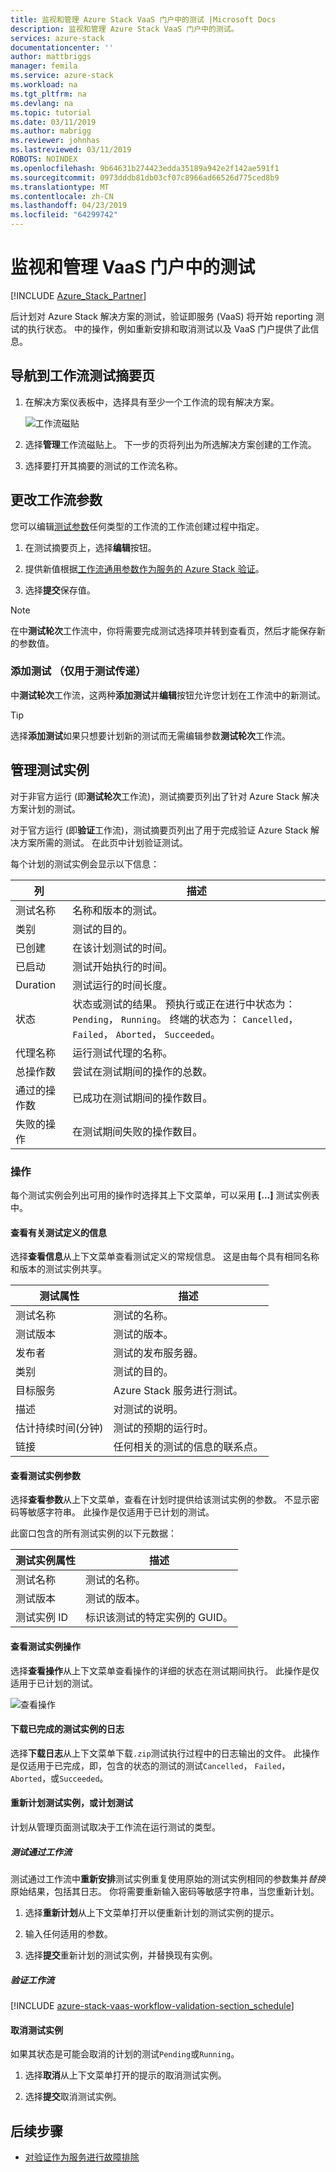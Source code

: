 ```yaml
---
title: 监视和管理 Azure Stack VaaS 门户中的测试 |Microsoft Docs
description: 监视和管理 Azure Stack VaaS 门户中的测试。
services: azure-stack
documentationcenter: ''
author: mattbriggs
manager: femila
ms.service: azure-stack
ms.workload: na
ms.tgt_pltfrm: na
ms.devlang: na
ms.topic: tutorial
ms.date: 03/11/2019
ms.author: mabrigg
ms.reviewer: johnhas
ms.lastreviewed: 03/11/2019
ROBOTS: NOINDEX
ms.openlocfilehash: 9b64631b274423edda35189a942e2f142ae591f1
ms.sourcegitcommit: 0973dddb81db03cf07c8966ad66526d775ced8b9
ms.translationtype: MT
ms.contentlocale: zh-CN
ms.lasthandoff: 04/23/2019
ms.locfileid: "64299742"
---
```

# <a name="monitor-and-manage-tests-in-the-vaas-portal"></a>监视和管理 VaaS 门户中的测试

[!INCLUDE [Azure_Stack_Partner](./includes/azure-stack-partner-appliesto.md)]

后计划对 Azure Stack 解决方案的测试，验证即服务 (VaaS) 将开始 reporting 测试的执行状态。 中的操作，例如重新安排和取消测试以及 VaaS 门户提供了此信息。

## <a name="navigate-to-the-workflow-tests-summary-page"></a>导航到工作流测试摘要页

1. 在解决方案仪表板中，选择具有至少一个工作流的现有解决方案。

    ![工作流磁贴](media/tile_all-workflows.png)

1. 选择**管理**工作流磁贴上。 下一步的页将列出为所选解决方案创建的工作流。

1. 选择要打开其摘要的测试的工作流名称。

## <a name="change-workflow-parameters"></a>更改工作流参数

您可以编辑[测试参数](azure-stack-vaas-parameters.md#test-parameters)任何类型的工作流的工作流创建过程中指定。

1. 在测试摘要页上，选择**编辑**按钮。

1. 提供新值根据[工作流通用参数作为服务的 Azure Stack 验证](azure-stack-vaas-parameters.md)。

1. 选择**提交**保存值。

> [!NOTE]
> 在中**测试轮次**工作流中，你将需要完成测试选择项并转到查看页，然后才能保存新的参数值。

### <a name="add-tests-test-pass-only"></a>添加测试 （仅用于测试传递）

中**测试轮次**工作流，这两种**添加测试**并**编辑**按钮允许您计划在工作流中的新测试。

> [!TIP]
> 选择**添加测试**如果只想要计划新的测试而无需编辑参数**测试轮次**工作流。

## <a name="managing-test-instances"></a>管理测试实例

对于非官方运行 (即**测试轮次**工作流)，测试摘要页列出了针对 Azure Stack 解决方案计划的测试。

对于官方运行 (即**验证**工作流)，测试摘要页列出了用于完成验证 Azure Stack 解决方案所需的测试。 在此页中计划验证测试。

每个计划的测试实例会显示以下信息：

| 列 | 描述 |
| --- | --- |
| 测试名称 | 名称和版本的测试。 |
| 类别 | 测试的目的。 |
| 已创建 | 在该计划测试的时间。 |
| 已启动 | 测试开始执行的时间。 |
| Duration | 测试运行的时间长度。 |
| 状态 | 状态或测试的结果。 预执行或正在进行中状态为： `Pending`， `Running`。 终端的状态为： `Cancelled`， `Failed`， `Aborted`， `Succeeded`。 |
| 代理名称 | 运行测试代理的名称。 |
| 总操作数 | 尝试在测试期间的操作的总数。 |
| 通过的操作数 | 已成功在测试期间的操作数目。 |
|  失败的操作 | 在测试期间失败的操作数目。 |

### <a name="actions"></a>操作

每个测试实例会列出可用的操作时选择其上下文菜单，可以采用 **[...]** 测试实例表中。

#### <a name="view-information-about-the-test-definition"></a>查看有关测试定义的信息

选择**查看信息**从上下文菜单查看测试定义的常规信息。 这是由每个具有相同名称和版本的测试实例共享。

| 测试属性 | 描述 |
| -- | -- |
| 测试名称 | 测试的名称。 |
| 测试版本 | 测试的版本。 |
| 发布者 | 测试的发布服务器。 |
| 类别 |  测试的目的。 |
| 目标服务 | Azure Stack 服务进行测试。 |
| 描述 | 对测试的说明。 |
| 估计持续时间(分钟) | 测试的预期的运行时。 |
| 链接 | 任何相关的测试的信息的联系点。 |

#### <a name="view-test-instance-parameters"></a>查看测试实例参数

选择**查看参数**从上下文菜单，查看在计划时提供给该测试实例的参数。 不显示密码等敏感字符串。 此操作是仅适用于已计划的测试。

此窗口包含的所有测试实例的以下元数据：

| 测试实例属性 | 描述 |
| -- | -- |
| 测试名称 | 测试的名称。 |
| 测试版本 | 测试的版本。 |
| 测试实例 ID | 标识该测试的特定实例的 GUID。 |

#### <a name="view-test-instance-operations"></a>查看测试实例操作

选择**查看操作**从上下文菜单查看操作的详细的状态在测试期间执行。 此操作是仅适用于已计划的测试。

![查看操作](media/manage-test_context-menu-operations.png)

#### <a name="download-logs-for-a-completed-test-instance"></a>下载已完成的测试实例的日志

选择**下载日志**从上下文菜单下载`.zip`测试执行过程中的日志输出的文件。 此操作是仅适用于已完成，即，包含的状态的测试的测试`Cancelled`， `Failed`， `Aborted`，或`Succeeded`。

#### <a name="reschedule-a-test-instance-or-schedule-a-test"></a>重新计划测试实例，或计划测试

计划从管理页面测试取决于工作流在运行测试的类型。

##### <a name="test-pass-workflow"></a>测试通过工作流

测试通过工作流中**重新安排**测试实例重复使用原始的测试实例相同的参数集并*替换*原始结果，包括其日志。 你将需要重新输入密码等敏感字符串，当您重新计划。

1. 选择**重新计划**从上下文菜单打开以便重新计划的测试实例的提示。

1. 输入任何适用的参数。

1. 选择**提交**重新计划的测试实例，并替换现有实例。

##### <a name="validation-workflows"></a>验证工作流

[!INCLUDE [azure-stack-vaas-workflow-validation-section_schedule](includes/azure-stack-vaas-workflow-validation-section_schedule.md)]

#### <a name="cancel-a-test-instance"></a>取消测试实例

如果其状态是可能会取消的计划的测试`Pending`或`Running`。  

1. 选择**取消**从上下文菜单打开的提示的取消测试实例。

1. 选择**提交**取消测试实例。

## <a name="next-steps"></a>后续步骤

- [对验证作为服务进行故障排除](azure-stack-vaas-troubleshoot.md)

